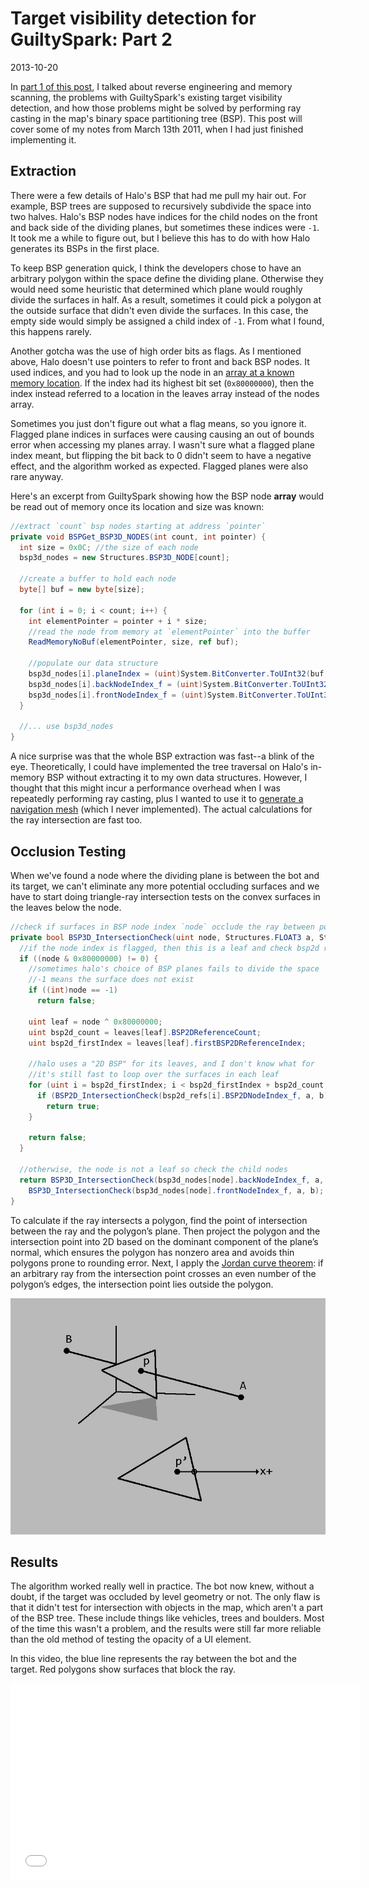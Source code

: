 # Target visibility detection for GuiltySpark: Part 2
<time>2013-10-20</time>

In [part 1 of this post](/post/guiltyspark-visibility-detection-part-1), I talked about reverse engineering and memory scanning, the problems with GuiltySpark's existing target visibility detection, and how those problems might be solved by performing ray casting in the map's binary space partitioning tree (BSP). This post will cover some of my notes from March 13th 2011, when I had just finished implementing it.

## Extraction
There were a few details of Halo's BSP that had me pull my hair out. For example, BSP trees are supposed to recursively subdivide the space into two halves. Halo's BSP nodes have indices for the child nodes on the front and back side of the dividing planes, but sometimes these indices were `-1`. It took me a while to figure out, but I believe this has to do with how Halo generates its BSPs in the first place.

To keep BSP generation quick, I think the developers chose to have an arbitrary polygon within the space define the dividing plane. Otherwise they would need some heuristic that determined which plane would roughly divide the surfaces in half. As a result, sometimes it could pick a polygon at the outside surface that didn't even divide the surfaces. In this case, the empty side would simply be assigned a child index of `-1`. From what I found, this happens rarely.

Another gotcha was the use of high order bits as flags. As I mentioned above, Halo doesn't use pointers to refer to front and back BSP nodes. It used indices, and you had to look up the node in an [array at a known memory location](bspmemory.jpg). If the index had its highest bit set (`0x80000000`), then the index instead referred to a location in the leaves array instead of the nodes array.

Sometimes you just don't figure out what a flag means, so you ignore it. Flagged plane indices in surfaces were causing causing an out of bounds error when accessing my planes array. I wasn't sure what a flagged plane index meant, but flipping the bit back to 0 didn't seem to have a negative effect, and the algorithm worked as expected. Flagged planes were also rare anyway.

Here's an excerpt from GuiltySpark showing how the BSP node **array** would be read out of memory once its location and size was known:

```cs
//extract `count` bsp nodes starting at address `pointer`
private void BSPGet_BSP3D_NODES(int count, int pointer) {
  int size = 0x0C; //the size of each node
  bsp3d_nodes = new Structures.BSP3D_NODE[count];

  //create a buffer to hold each node
  byte[] buf = new byte[size];

  for (int i = 0; i < count; i++) {
    int elementPointer = pointer + i * size;
    //read the node from memory at `elementPointer` into the buffer
    ReadMemoryNoBuf(elementPointer, size, ref buf);

    //populate our data structure
    bsp3d_nodes[i].planeIndex = (uint)System.BitConverter.ToUInt32(buf, 0x00);
    bsp3d_nodes[i].backNodeIndex_f = (uint)System.BitConverter.ToUInt32(buf, 0x04);
    bsp3d_nodes[i].frontNodeIndex_f = (uint)System.BitConverter.ToUInt32(buf, 0x08);
  }

  //... use bsp3d_nodes
}
```

A nice surprise was that the whole BSP extraction was fast--a blink of the eye. Theoretically, I could have implemented the tree traversal on Halo's in-memory BSP without extracting it to my own data structures. However, I thought that this might incur a performance overhead when I was repeatedly performing ray casting, plus I wanted to use it to [generate a navigation mesh](/post/guiltyspark-navigation) (which I never implemented). The actual calculations for the ray intersection are fast too.

## Occlusion Testing

When we've found a node where the dividing plane is between the bot and its target, we can't eliminate any more potential occluding surfaces and we have to start doing triangle-ray intersection tests on the convex surfaces in the leaves below the node.

```cs
//check if surfaces in BSP node index `node` occlude the ray between points `a` and `b`
private bool BSP3D_IntersectionCheck(uint node, Structures.FLOAT3 a, Structures.FLOAT3 b) {
  //if the node index is flagged, then this is a leaf and check bsp2d refs
  if ((node & 0x80000000) != 0) {
    //sometimes halo's choice of BSP planes fails to divide the space
    //-1 means the surface does not exist
    if ((int)node == -1)
      return false;

    uint leaf = node ^ 0x80000000;
    uint bsp2d_count = leaves[leaf].BSP2DReferenceCount;
    uint bsp2d_firstIndex = leaves[leaf].firstBSP2DReferenceIndex;

    //halo uses a "2D BSP" for its leaves, and I don't know what for
    //it's still fast to loop over the surfaces in each leaf
    for (uint i = bsp2d_firstIndex; i < bsp2d_firstIndex + bsp2d_count; i++) {
      if (BSP2D_IntersectionCheck(bsp2d_refs[i].BSP2DNodeIndex_f, a, b))
        return true;
    }

    return false;
  }

  //otherwise, the node is not a leaf so check the child nodes
  return BSP3D_IntersectionCheck(bsp3d_nodes[node].backNodeIndex_f, a, b) ||
    BSP3D_IntersectionCheck(bsp3d_nodes[node].frontNodeIndex_f, a, b);
}
```

To calculate if the ray intersects a polygon, find the point of intersection between the ray and the polygon’s plane. Then project the polygon and the intersection point into 2D based on the dominant component of the plane’s normal, which ensures the polygon has nonzero area and avoids thin polygons prone to rounding error. Next, I apply the [Jordan curve theorem](http://en.wikipedia.org/wiki/Jordan_curve_theorem): if an arbitrary ray from the intersection point crosses an even number of the polygon’s edges, the intersection point lies outside the polygon.

![](proj.jpg)

## Results
The algorithm worked really well in practice. The bot now knew, without a doubt, if the target was occluded by level geometry or not. The only flaw is that it didn't test for intersection with objects in the map, which aren't a part of the BSP tree. These include things like vehicles, trees and boulders. Most of the time this wasn't a problem, and the results were still far more reliable than the old method of testing the opacity of a UI element.

In this video, the blue line represents the ray between the bot and the target. Red polygons show surfaces that block the ray.
<iframe width="560" height="315" src="//www.youtube.com/embed/2UxXhVOmczY" frameborder="0" allowfullscreen></iframe>